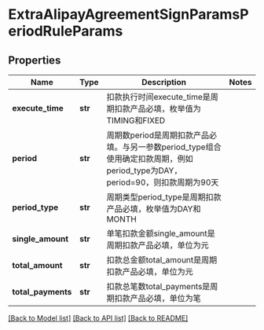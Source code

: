 # ExtraAlipayAgreementSignParamsPeriodRuleParams

## Properties
Name | Type | Description | Notes
------------ | ------------- | ------------- | -------------
**execute_time** | **str** | 扣款执行时间execute_time是周期扣款产品必填，枚举值为TIMING和FIXED | 
**period** | **str** | 周期数period是周期扣款产品必填。与另一参数period_type组合使用确定扣款周期，例如period_type为DAY，period&#x3D;90，则扣款周期为90天 | 
**period_type** | **str** | 周期类型period_type是周期扣款产品必填，枚举值为DAY和MONTH | 
**single_amount** | **str** | 单笔扣款金额single_amount是周期扣款产品必填，单位为元 | 
**total_amount** | **str** | 扣款总金额total_amount是周期扣款产品必填，单位为元 | 
**total_payments** | **str** | 扣款总笔数total_payments是周期扣款产品必填，单位为笔 | 

[[Back to Model list]](../README.md#documentation-for-models) [[Back to API list]](../README.md#documentation-for-api-endpoints) [[Back to README]](../README.md)


